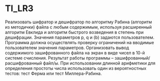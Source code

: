 # TI_LR3
Реализовать шифратор и дешифратор по алгоритму Рабина (алгоритм из методички) файла с любым содержимым, используя расширенный алгоритм Евклида и алгоритм быстрого возведения в степень при дешифрации. Значения параметров p, q и (b) задаются пользователем. Программа должна осуществлять проверку ограничений на вводимые пользователем значения параметров. Организовать вывод содержимого зашифрованного файла на экран в виде чисел в 10-й системе счисления. Результат работы программы – зашифрованный/расшифрованный файл/ы.
При использовании длинной арифметики для определения простоты числа использовать один из вероятностных тестов: тест Ферма или тест Миллера-Рабина.
